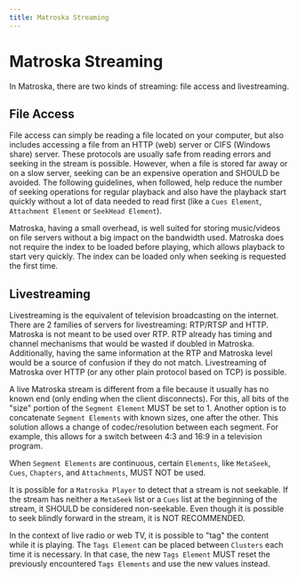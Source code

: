 ```yaml
---
title: Matroska Streaming
---
```


# Matroska Streaming

In Matroska, there are two kinds of streaming: file access and livestreaming.

## File Access

File access can simply be reading a file located on your computer, but also includes accessing a file from an HTTP (web) server or CIFS (Windows share) server. These protocols are usually safe from reading errors and seeking in the stream is possible. However, when a file is stored far away or on a slow server, seeking can be an expensive operation and SHOULD be avoided. The following guidelines, when followed, help reduce the number of seeking operations for regular playback and also have the playback start quickly without a lot of data needed to read first (like a `Cues Element`, `Attachment Element` or `SeekHead Element`).

Matroska, having a small overhead, is well suited for storing music/videos on file servers without a big impact on the bandwidth used. Matroska does not require the index to be loaded before playing, which allows playback to start very quickly. The index can be loaded only when seeking is requested the first time.

## Livestreaming

Livestreaming is the equivalent of television broadcasting on the internet. There are 2 families of servers for livestreaming: RTP/RTSP and HTTP. Matroska is not meant to be used over RTP. RTP already has timing and channel mechanisms that would be wasted if doubled in Matroska. Additionally, having the same information at the RTP and Matroska level would be a source of confusion if they do not match. Livestreaming of Matroska over HTTP (or any other plain protocol based on TCP) is possible.

A live Matroska stream is different from a file because it usually has no known end (only ending when the client disconnects). For this, all bits of the "size" portion of the `Segment Element` MUST be set to 1. Another option is to concatenate `Segment Elements` with known sizes, one after the other. This solution allows a change of codec/resolution between each segment. For example, this allows for a switch between 4:3 and 16:9 in a television program.

When `Segment Elements` are continuous, certain `Elements`, like `MetaSeek`, `Cues`, `Chapters`, and `Attachments`, MUST NOT be used.

It is possible for a `Matroska Player` to detect that a stream is not seekable. If the stream has neither a `MetaSeek` list or a `Cues` list at the beginning of the stream, it SHOULD be considered non-seekable. Even though it is possible to seek blindly forward in the stream, it is NOT RECOMMENDED.

In the context of live radio or web TV, it is possible to "tag" the content while it is playing. The `Tags Element` can be placed between `Clusters` each time it is necessary. In that case, the new `Tags Element` MUST reset the previously encountered `Tags Elements` and use the new values instead.
